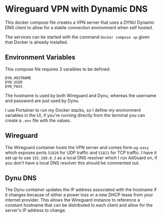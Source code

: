 # Wireguard VPN with Dynamic DNS

This docker compose file creates a VPN server that uses a DYNU Dynamic DNS client to allow for a stable connection environment when self hosted.

The services can be started with the command `docker compose up` given that Docker is already installed.

## Environment Variables
This compose file requires 3 varaibles to be defined:
```
DYN_HOSTNAME
DYN_USER
DYN_PASS
```
The hostname is used by both Wireguard and Dynu, whereas the username and password are just used by Dynu. 

I use Portainer to run my Docker stacks, so I define my environment variables in the UI, if you're running directly from the terminal you can create a `.env` file with the values.

## Wireguard
The Wireguard container hosts the VPN server and comes form `wg-easy` which exposes ports `51820` for UDP traffic and `51821` for TCP traffic. I have it set up to use `192.168.0.3` as a local DNS resolver which I run AdGuard on, if you don't have a local DNS resolver this should be commented out.

## Dynu DNS
The Dynu container updates the IP address associated with the hostname if it changes because of either a power loss or a new DHCP lease from your internet provider. This allows the Wireguard instance to reference a constant hostname that can be distributed to each client and allow for the server's IP address to change.
